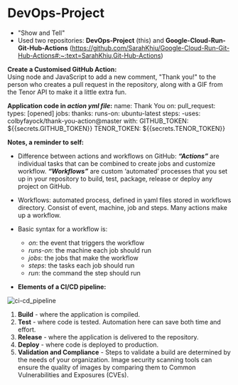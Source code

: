 # DevOps-Project
-	"Show and Tell"
-	Used two repositories: **DevOps-Project** (this) and **Google-Cloud-Run-Git-Hub-Actions** (https://github.com/SarahKhiu/Google-Cloud-Run-Git-Hub-Actions#:~:text=SarahKhiu,Git-Hub-Actions)

**Create a Customised GitHub Action:**
<br>
Using node and JavaScript to add a new comment, "Thank you!" to the person who creates a pull request in the repository, along with a GIF from the Tenor API to make it a little extra fun.

**Application code in *action yml file*:**
name: Thank You
on:
pull_request:
types: [opened]
jobs:
thanks:
runs-on: ubuntu-latest
steps:
-uses: colbyfayock/thank-you-action@master
 with:
 GITHUB_TOKEN: ${{secrets.GITHUB_TOKEN}}
 TENOR_TOKEN: ${{secrets.TENOR_TOKEN}}
<br>

**Notes, a reminder to self:**
- Difference between actions and workflows on GitHub:
***“Actions”*** are individual tasks that can be combined to create jobs and customize workflow. ***“Workflows”*** are custom ‘automated’ processes that you set up in your repository to build, test, package, release or deploy any project on GitHub.
- Workflows: automated process, defined in yaml files stored in workflows directory. Consist of event, machine, job and steps. Many actions make up a workflow.
- Basic syntax for a workflow is:
   - *on*: the event that triggers the workflow
   - *runs-on*: the machine each job should run
   - *jobs*: the jobs that make the workflow
   - *steps*: the tasks each job should run
   - *run*: the command the step should run
   
- **Elements of a CI/CD pipeline:**

![ci-cd_pipeline](https://user-images.githubusercontent.com/89820671/136138509-d0f453b7-b538-4371-bdd5-7cd5882f5550.png)

1. **Build** - where the application is compiled.
2. **Test** - where code is tested. Automation here can save both time and effort.
3. **Release** - where the application is delivered to the repository.
4. **Deploy** - where code is deployed to production.
5. **Validation and Compliance** - Steps to validate a build are determined by the needs of your organization. Image security scanning tools can ensure the quality of images by comparing them to Common Vulnerabilities and Exposures (CVEs).

